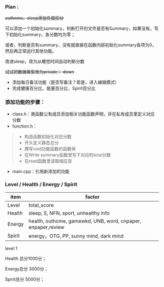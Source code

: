 ### Plan :
~~outhome、sleep添加负面扣分~~

可以添加一个初始化summary，判断打开的文件是否有Summary，如果没有，写下初始化summary，各分数均为零；

或者，判断是否有summary，没有就直接在函数内部初始化summary各项为0，然后再正常运行其他功能。


改进sleep，改为从睡觉时间自动判断分数

~~试试把数据类型改为private： down~~

+ 添加每日备注功能（是否写备注？若是，进入编辑模式）
+ 完成健康百分比、能量百分比、Spirit百分比



### 添加功能的步骤：

+ class.h：类函数公有成员添加相关功能函数声明，并在私有成员里定义对应分数
+ function.h：
 > + 构造函数初始化对应分数
 > + 开头定义静态总分
 > + 撰写void功能函数的函数体
 > + 在Write summary函数里写下对应的total分数
 > + 在read函数里读取相应变

+ main.cpp：引用新添加的功能






### Level / Health / Energy / Spirit

| item   | factor                                   |
| ------ | ---------------------------------------- |
| Level  | total_score                              |
| Health | sleep, S, NFN, sport, unhealthy info     |
| Energy | health, outhome, gamewkd,  UNB, word, cnpaper, enpaper,review |
| Spirit | energy，OTG, PP, sunny mind, dark mind    |



level 1

Health 总分1000分；

Energy总分 3000分；

Spirit总分 5000分；
